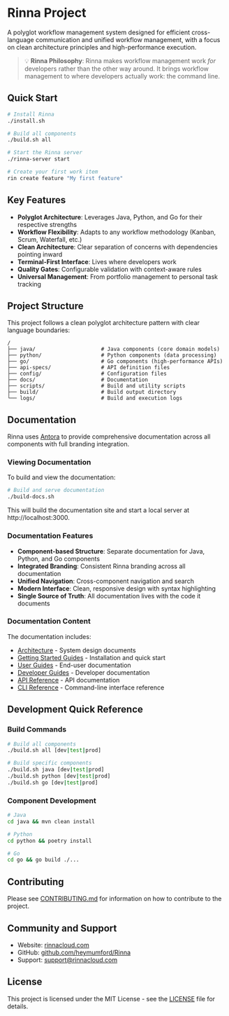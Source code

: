 # Rinna Project

A polyglot workflow management system designed for efficient cross-language communication and unified workflow management, with a focus on clean architecture principles and high-performance execution.

> 💡 **Rinna Philosophy**: Rinna makes workflow management work _for_ developers rather than the other way around. It brings workflow management to where developers actually work: the command line.

## Quick Start

```bash
# Install Rinna
./install.sh

# Build all components
./build.sh all

# Start the Rinna server
./rinna-server start

# Create your first work item
rin create feature "My first feature"
```

## Key Features

- **Polyglot Architecture**: Leverages Java, Python, and Go for their respective strengths
- **Workflow Flexibility**: Adapts to any workflow methodology (Kanban, Scrum, Waterfall, etc.)
- **Clean Architecture**: Clear separation of concerns with dependencies pointing inward
- **Terminal-First Interface**: Lives where developers work
- **Quality Gates**: Configurable validation with context-aware rules
- **Universal Management**: From portfolio management to personal task tracking

## Project Structure

This project follows a clean polyglot architecture pattern with clear language boundaries:

```
/
├── java/                     # Java components (core domain models)
├── python/                   # Python components (data processing)
├── go/                       # Go components (high-performance APIs)
├── api-specs/                # API definition files
├── config/                   # Configuration files
├── docs/                     # Documentation
├── scripts/                  # Build and utility scripts
├── build/                    # Build output directory
└── logs/                     # Build and execution logs
```

## Documentation

Rinna uses [Antora](https://antora.org/) to provide comprehensive documentation across all components with full branding integration.

### Viewing Documentation

To build and view the documentation:

```bash
# Build and serve documentation
./build-docs.sh
```

This will build the documentation site and start a local server at http://localhost:3000.

### Documentation Features

- **Component-based Structure**: Separate documentation for Java, Python, and Go components
- **Integrated Branding**: Consistent Rinna branding across all documentation
- **Unified Navigation**: Cross-component navigation and search
- **Modern Interface**: Clean, responsive design with syntax highlighting
- **Single Source of Truth**: All documentation lives with the code it documents

### Documentation Content

The documentation includes:

- [Architecture](./docs/architecture/README.md) - System design documents
- [Getting Started Guides](./docs/guides/getting-started/README.md) - Installation and quick start
- [User Guides](./docs/guides/user/README.md) - End-user documentation
- [Developer Guides](./docs/guides/developer/README.md) - Developer documentation
- [API Reference](./docs/implementation/api/README.md) - API documentation
- [CLI Reference](./docs/implementation/cli/README.md) - Command-line interface reference

## Development Quick Reference

### Build Commands

```bash
# Build all components
./build.sh all [dev|test|prod]

# Build specific components
./build.sh java [dev|test|prod]
./build.sh python [dev|test|prod]
./build.sh go [dev|test|prod]
```

### Component Development

```bash
# Java
cd java && mvn clean install

# Python
cd python && poetry install

# Go
cd go && go build ./...
```

## Contributing

Please see [CONTRIBUTING.md](./docs/contributing/CONTRIBUTING.md) for information on how to contribute to the project.

## Community and Support

- Website: [rinnacloud.com](https://rinnacloud.com)
- GitHub: [github.com/heymumford/Rinna](https://github.com/heymumford/Rinna)
- Support: [support@rinnacloud.com](mailto:support@rinnacloud.com)

## License

This project is licensed under the MIT License - see the [LICENSE](LICENSE) file for details.
